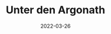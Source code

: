 ---
title: Unter den Argonath
file: /paintings/2022-03-26-argonath.jpg
date: 2022-03-26
size: 40×30cm
materials: Acrylics on canvas board
---